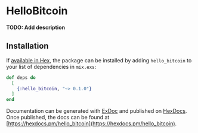# HelloBitcoin

**TODO: Add description**

## Installation

If [available in Hex](https://hex.pm/docs/publish), the package can be installed
by adding `hello_bitcoin` to your list of dependencies in `mix.exs`:

```elixir
def deps do
  [
    {:hello_bitcoin, "~> 0.1.0"}
  ]
end
```

Documentation can be generated with [ExDoc](https://github.com/elixir-lang/ex_doc)
and published on [HexDocs](https://hexdocs.pm). Once published, the docs can
be found at [https://hexdocs.pm/hello_bitcoin](https://hexdocs.pm/hello_bitcoin).

